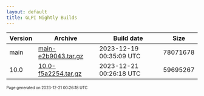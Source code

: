 ```yaml
---
layout: default
title: GLPI Nightly Builds
---
```


Version|Archive|Build date|Size
---|---|---|---
main|[main-e2b9043.tar.gz](main-e2b9043.tar.gz)|2023-12-19 00:35:09 UTC|78071678
10.0|[10.0-f5a2254.tar.gz](10.0-f5a2254.tar.gz)|2023-12-21 00:26:18 UTC|59695267

<font size="1">Page generated on 2023-12-21 00:26:18 UTC</font>
